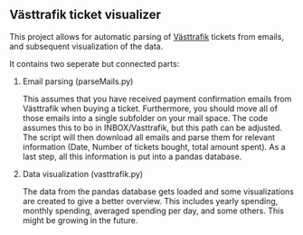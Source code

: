 **Västtrafik ticket visualizer**
--------------------------------

This project allows for automatic parsing of [Västtrafik](https://www.vasttrafik.se) tickets from emails, and subsequent visualization of the data.

It contains two seperate but connected parts:

1. Email parsing (parseMails.py)
    
    This assumes that you have received payment confirmation emails from Västtrafik when buying a ticket.
    Furthermore, you should move all of those emails into a single subfolder on your mail space. The code assumes this to bo in INBOX/Vasttrafik, 
    but this path can be adjusted. The script will then download all emails and parse them for relevant information (Date, Number of tickets bought, total amount spent).
	As a last step, all this information is put into a pandas database.

2. Data visualization (vasttrafik.py)
    
    The data from the pandas database gets loaded and some visualizations are created to give a better overview.
    This includes yearly spending, monthly spending, averaged spending per day, and some others. This might be growing in the future.
